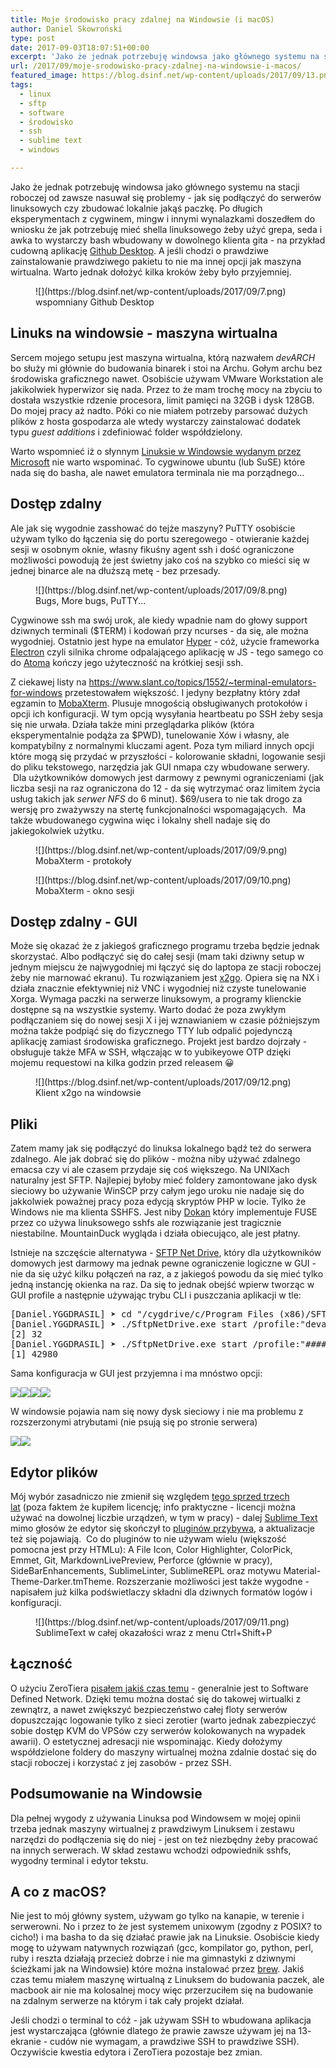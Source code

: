 ```yaml
---
title: Moje środowisko pracy zdalnej na Windowsie (i macOS)
author: Daniel Skowroński
type: post
date: 2017-09-03T18:07:51+00:00
excerpt: 'Jako że jednak potrzebuję windowsa jako głównego systemu na stacji roboczej od zawsze nasuwał się problemy - jak się podłączyć do serwerów linuksowych czy zbudować lokalnie jakąś paczkę. Po długich eksperymentach z cygwinem, mingw i innymi wynalazkami doszedłem do wniosku że jak potrzebuję mieć shella linuksowego żeby użyć grepa, seda i awka to wystarczy bash wbudowany w dowolnego klienta gita - na przykład cudowną aplikację Github Desktop. A jeśli chodzi o prawdziwe zainstalowanie prawdziwego pakietu to nie ma innej opcji jak maszyna wirtualna. Warto jednak dołożyć kilka kroków żeby było przyjemniej. Warto wspomnieć iż o słynnym Linuksie w Windowsie wydanym przez Microsoft nie warto wspominać. To cygwinowe ubuntu (lub SuSE) które nada się do basha, ale nawet emulatora terminala nie ma porządnego...'
url: /2017/09/moje-srodowisko-pracy-zdalnej-na-windowsie-i-macos/
featured_image: https://blog.dsinf.net/wp-content/uploads/2017/09/13.png
tags:
  - linux
  - sftp
  - software
  - środowisko
  - ssh
  - sublime text
  - windows

---
```

Jako że jednak potrzebuję windowsa jako głównego systemu na stacji roboczej od zawsze nasuwał się problemy - jak się podłączyć do serwerów linuksowych czy zbudować lokalnie jakąś paczkę. Po długich eksperymentach z cygwinem, mingw i innymi wynalazkami doszedłem do wniosku że jak potrzebuję mieć shella linuksowego żeby użyć grepa, seda i awka to wystarczy bash wbudowany w dowolnego klienta gita - na przykład cudowną aplikację [Github Desktop][1]. A jeśli chodzi o prawdziwe zainstalowanie prawdziwego pakietu to nie ma innej opcji jak maszyna wirtualna. Warto jednak dołożyć kilka kroków żeby było przyjemniej.

<figure id="attachment_1077" aria-describedby="caption-attachment-1077" style="width: 665px" class="wp-caption alignnone">![](https://blog.dsinf.net/wp-content/uploads/2017/09/7.png)<figcaption id="caption-attachment-1077" class="wp-caption-text">wspomniany Github Desktop</figcaption></figure>

## **Linuks na windowsie - maszyna wirtualna**

Sercem mojego setupu jest maszyna wirtualna, którą nazwałem _devARCH_ bo służy mi głównie do budowania binarek i stoi na Archu. Gołym archu bez środowiska graficznego nawet. Osobiście używam VMware Workstation ale jakikolwiek hyperwizor się nada. Przez to że mam trochę mocy na zbyciu to dostała wszystkie rdzenie procesora, limit pamięci na 32GB i dysk 128GB. Do mojej pracy aż nadto. Póki co nie miałem potrzeby parsować dużych plików z hosta gospodarza ale wtedy wystarczy zainstalować dodatek typu _guest additions_ i zdefiniować folder współdzielony.

Warto wspomnieć iż o słynnym [Linuksie w Windowsie wydanym przez Microsoft][3] nie warto wspominać. To cygwinowe ubuntu (lub SuSE) które nada się do basha, ale nawet emulatora terminala nie ma porządnego...

## Dostęp zdalny

Ale jak się wygodnie zasshować do tejże maszyny? PuTTY osobiście używam tylko do łączenia się do portu szeregowego - otwieranie każdej sesji w osobnym oknie, własny fikuśny agent ssh i dość ograniczone możliwości powodują że jest świetny jako coś na szybko co mieści się w jednej binarce ale na dłuższą metę - bez przesady.

<figure id="attachment_1069" aria-describedby="caption-attachment-1069" style="width: 450px" class="wp-caption alignnone">![](https://blog.dsinf.net/wp-content/uploads/2017/09/8.png)<figcaption id="caption-attachment-1069" class="wp-caption-text">Bugs, More bugs, PuTTY...</figcaption></figure>

Cygwinowe ssh ma swój urok, ale kiedy wpadnie nam do głowy support dziwnych terminali ($TERM) i kodowań przy ncurses - da się, ale można wygodniej. Ostatnio jest hype na emulator [Hyper][5] - cóż, użycie frameworka [Electron][6] czyli silnika chrome odpalającego aplikację w JS - tego samego co do [Atoma][7] kończy jego użyteczność na krótkiej sesji ssh.

Z ciekawej listy na <https://www.slant.co/topics/1552/~terminal-emulators-for-windows> przetestowałem większość. I jedyny bezpłatny który zdał egzamin to [MobaXterm][8]. Plusuje mnogością obsługiwanych protokołów i opcji ich konfiguracji. W tym opcją wysyłania heartbeatu po SSH żeby sesja się nie urwała. Działa także mini przeglądarka plików (która eksperymentalnie podąża za $PWD), tunelowanie Xów i własny, ale kompatybilny z normalnymi kluczami agent. Poza tym miliard innych opcji które mogą się przydać w przyszłości - kolorowanie składni, logowanie sesji do pliku tekstowego, narzędzia jak GUI nmapa czy wbudowane serwery.  Dla użytkowników domowych jest darmowy z pewnymi ograniczeniami (jak liczba sesji na raz ograniczona do 12 - da się wytrzymać oraz limitem życia usług takich jak _serwer NFS_ do 6 minut). $69/usera to nie tak drogo za wersję pro zważywszy na stertę funkcjonalności wspomagających.  Ma także wbudowanego cygwina więc i lokalny shell nadaje się do jakiegokolwiek użytku.

<figure id="attachment_1070" aria-describedby="caption-attachment-1070" style="width: 730px" class="wp-caption alignnone">![](https://blog.dsinf.net/wp-content/uploads/2017/09/9.png)<figcaption id="caption-attachment-1070" class="wp-caption-text">MobaXterm - protokoły</figcaption></figure>

<figure id="attachment_1071" aria-describedby="caption-attachment-1071" style="width: 665px" class="wp-caption alignnone">![](https://blog.dsinf.net/wp-content/uploads/2017/09/10.png)<figcaption id="caption-attachment-1071" class="wp-caption-text">MobaXterm - okno sesji</figcaption></figure>

## Dostęp zdalny - GUI

Może się okazać że z jakiegoś graficznego programu trzeba będzie jednak skorzystać. Albo podłączyć się do całej sesji (mam taki dziwny setup w jednym miejscu że najwygodniej mi łączyć się do laptopa ze stacji roboczej żeby nie marnować ekranu). Tu rozwiązaniem jest [x2go][11]. Opiera się na NX i działa znacznie efektywniej niż VNC i wygodniej niż czyste tunelowanie Xorga. Wymaga paczki na serwerze linuksowym, a programy klienckie dostępne są na wszystkie systemy. Warto dodać że poza zwykłym podłączaniem się do nowej sesji X i jej wznawianiem w czasie późniejszym można także podpiąć się do fizycznego TTY lub odpalić pojedynczą aplikację zamiast środowiska graficznego. Projekt jest bardzo dojrzały - obsługuje także MFA w SSH, włączając w to yubikeyowe OTP dzięki mojemu requestowi na kilka godzin przed releasem 😀

<figure id="attachment_1083" aria-describedby="caption-attachment-1083" style="width: 610px" class="wp-caption alignnone">![](https://blog.dsinf.net/wp-content/uploads/2017/09/12.png)<figcaption id="caption-attachment-1083" class="wp-caption-text">Klient x2go na windowsie</figcaption></figure>

## Pliki

Zatem mamy jak się podłączyć do linuksa lokalnego bądź też do serwera zdalnego. Ale jak dobrać się do plików - można niby używać zdalnego emacsa czy vi ale czasem przydaje się coś większego. Na UNIXach naturalny jest SFTP. Najlepiej byłoby mieć foldery zamontowane jako dysk sieciowy bo używanie WinSCP przy całym jego uroku nie nadaje się do jakkolwiek poważnej pracy poza edycją skryptów PHP w locie. Tylko że Windows nie ma klienta SSHFS. Jest niby [Dokan][13] który implementuje FUSE przez co używa linuksowego sshfs ale rozwiązanie jest tragicznie niestabilne. MountainDuck wygląda i działa obiecująco, ale jest płatny.

Istnieje na szczęście alternatywa - [SFTP Net Drive][14], który dla użytkowników domowych jest darmowy ma jednak pewne ograniczenie logiczne w GUI - nie da się użyć kilku połączeń na raz, a z jakiegoś powodu da się mieć tylko jedną instancję okienka na raz. Da się to jednak obejść wpierw tworząc w GUI profile a następnie używając trybu CLI i puszczania aplikacji w tle:

<pre class="lang:default EnlighterJSRAW ">[Daniel.YGGDRASIL] ➤ cd "/cygdrive/c/Program Files (x86)/SFTP Net Drive 2017"
[Daniel.YGGDRASIL] ➤ ./SftpNetDrive.exe start /profile:"devarch-proj" &
[2] 32
[Daniel.YGGDRASIL] ➤ ./SftpNetDrive.exe start /profile:"####-home" &
[1] 42980</pre>

Sama konfiguracja w GUI jest przyjemna i ma mnóstwo opcji:

![](https://blog.dsinf.net/wp-content/uploads/2017/09/3.png)![](https://blog.dsinf.net/wp-content/uploads/2017/09/4.png)![](https://blog.dsinf.net/wp-content/uploads/2017/09/5.png)![](https://blog.dsinf.net/wp-content/uploads/2017/09/6.png)

W windowsie pojawia nam się nowy dysk sieciowy i nie ma problemu z rozszerzonymi atrybutami (nie psują się po stronie serwera)

![](https://blog.dsinf.net/wp-content/uploads/2017/09/2.png)![](https://blog.dsinf.net/wp-content/uploads/2017/09/1.png)

## Edytor plików

Mój wybór zasadniczo nie zmienił się względem [tego sprzed trzech lat][21] (poza faktem że kupiłem licencję; info praktyczne - licencji można używać na dowolnej liczbie urządzeń, w tym w pracy) - dalej [Sublime Text][22] mimo głosów że edytor się skończył to [pluginów przybywa][23], a aktualizacje też się pojawiają.  Co do pluginów to nie używam wielu (większość pomocna jest przy HTMLu): A File Icon, Color Highlighter, ColorPick, Emmet, Git, MarkdownLivePreview, Perforce (głównie w pracy), SideBarEnhancements, SublimeLinter, SublimeREPL oraz motywu Material-Theme-Darker.tmTheme. Rozszerzanie możliwości jest także wygodne - napisałem już kilka podświetlaczy składni dla dziwnych formatów logów i konfiguracji.

<figure id="attachment_1081" aria-describedby="caption-attachment-1081" style="width: 665px" class="wp-caption alignnone">![](https://blog.dsinf.net/wp-content/uploads/2017/09/11.png)<figcaption id="caption-attachment-1081" class="wp-caption-text">SublimeText w całej okazałości wraz z menu Ctrl+Shift+P</figcaption></figure>

## Łączność

O użyciu ZeroTiera [pisałem jakiś czas temu][25] - generalnie jest to Software Defined Network. Dzięki temu można dostać się do takowej wirtualki z zewnątrz, a nawet zwiększyć bezpieczeństwo całej floty serwerów dopuszczając logowanie tylko z sieci zerotier (warto jednak zabezpieczyć sobie dostęp KVM do VPSów czy serwerów kolokowanych na wypadek awarii). O estetycznej adresacji nie wspominając. Kiedy dołożymy współdzielone foldery do maszyny wirtualnej można zdalnie dostać się do stacji roboczej i korzystać z jej zasobów - przez SSH.

## Podsumowanie na Windowsie

Dla pełnej wygody z używania Linuksa pod Windowsem w mojej opinii trzeba jednak maszyny wirtualnej z prawdziwym Linuksem i zestawu narzędzi do podłączenia się do niej - jest on też niezbędny żeby pracować na innych serwerach. W skład zestawu wchodzi odpowiednik sshfs, wygodny terminal i edytor tekstu.

## A co z macOS?

Nie jest to mój główny system, używam go tylko na kanapie, w terenie i serwerowni. No i przez to że jest systemem unixowym (zgodny z POSIX? to cicho!) i ma basha to da się działać prawie jak na Linuksie. Osobiście kiedy mogę to używam natywnych rozwiązań (gcc, kompilator go, python, perl, ruby i reszta działają przecież dobrze i nie ma gimnastyki z dziwnymi ścieżkami jak na Windowsie) które można instalować przez [brew][26]. Jakiś czas temu miałem maszynę wirtualną z Linuksem do budowania paczek, ale macbook air nie ma kolosalnej mocy więc przerzuciłem się na budowanie na zdalnym serwerze na którym i tak cały projekt działał.

Jeśli chodzi o terminal to cóż - jak używam SSH to wbudowana aplikacja jest wystarczająca (głównie dlatego że prawie zawsze używam jej na 13- ekranie - cudów nie wymagam, a prawdziwe SSH to prawdziwe SSH). Oczywiście kwestia edytora i ZeroTiera pozostaje bez zmian.

 [1]: https://desktop.github.com/
 [2]: http://blog.dsinf.net/wp-content/uploads/2017/09/7.png
 [3]: https://msdn.microsoft.com/en-us/commandline/wsl/about
 [4]: http://blog.dsinf.net/wp-content/uploads/2017/09/8.png
 [5]: https://hyper.is/
 [6]: https://electron.atom.io/
 [7]: https://atom.io/
 [8]: http://mobaxterm.mobatek.net/
 [9]: http://blog.dsinf.net/wp-content/uploads/2017/09/9.png
 [10]: http://blog.dsinf.net/wp-content/uploads/2017/09/10.png
 [11]: https://wiki.x2go.org/doku.php
 [12]: http://blog.dsinf.net/wp-content/uploads/2017/09/12.png
 [13]: https://github.com/dokan-dev/dokan-sshfs
 [14]: http://www.sftpnetdrive.com/
 [15]: http://blog.dsinf.net/wp-content/uploads/2017/09/3.png
 [16]: http://blog.dsinf.net/wp-content/uploads/2017/09/4.png
 [17]: http://blog.dsinf.net/wp-content/uploads/2017/09/5.png
 [18]: http://blog.dsinf.net/wp-content/uploads/2017/09/6.png
 [19]: http://blog.dsinf.net/wp-content/uploads/2017/09/2.png
 [20]: http://blog.dsinf.net/wp-content/uploads/2017/09/1.png
 [21]: https://blog.dsinf.net/2014/01/edytor-uniwersalny/
 [22]: https://www.sublimetext.com/3
 [23]: https://packagecontrol.io/
 [24]: http://blog.dsinf.net/wp-content/uploads/2017/09/11.png
 [25]: https://blog.dsinf.net/2017/02/zerotier-czyli-software-defined-network-czyli-alternatywa-dla-klasycznego-vpna/
 [26]: https://brew.sh/index_pl.html
